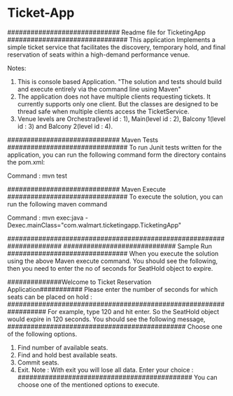 # Ticket-App
############################# Readme file for TicketingApp ###############################
This application Implements a simple ticket service that facilitates the discovery, temporary hold, and final reservation of seats within a high-demand performance venue.

Notes:
1. This is console based Application. 
"The solution and tests should build and execute entirely via the command line using Maven"
2. The application does not have multiple clients requesting tickets. It currently supports only one client. 
But the classes are designed to be thread safe when multiple clients access the TicketService.
3. Venue levels are Orchestra(level id : 1), Main(level id : 2), Balcony 1(level id : 3) and Balcony 2(level id : 4).  


############################# Maven Tests ###############################
To run Junit tests written for the application, you can run the following command form the directory contains the pom.xml:

Command : mvn test

############################# Maven Execute ###############################
To execute the solution, you can run the following maven command

Command : mvn exec:java -Dexec.mainClass="com.walmart.ticketingapp.TicketingApp"

######################################################################
############################# Sample Run ###############################
When you execute the solution using the above Maven execute command. You should see the following, then you need to enter the 
no of seconds for SeatHold object to expire.

##############Welcome to Ticket Reservation Application###########
Please enter the number of seconds for which seats can be placed on hold :
##################################################################
For example, type 120 and hit enter. So the SeatHold object would expire in 120 seconds. You should see the following message,
##############################################
Choose one of the following options.
1. Find number of available seats.
2. Find and hold best available seats.
3. Commit seats.
4. Exit. Note : With exit you will lose all data.
Enter your choice :
#############################################
You can choose one of the mentioned options to execute.
